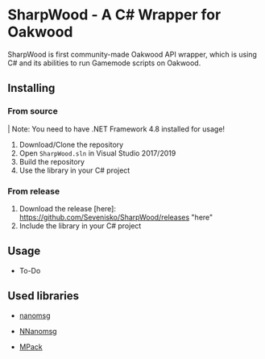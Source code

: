 # SharpWood - A C# Wrapper for Oakwood

SharpWood is first community-made Oakwood API wrapper, which is using C# and its abilities to run Gamemode scripts on Oakwood.

## Installing

### From source

| Note: You need to have .NET Framework 4.8 installed for usage!

1. Download/Clone the repository
2. Open `SharpWood.sln` in Visual Studio 2017/2019
3. Build the repository
4. Use the library in your C# project

### From release

1. Download the release [here]: https://github.com/Sevenisko/SharpWood/releases "here"
2. Include the library in your C# project



## Usage

- To-Do



## Used libraries

- [nanomsg](https://github.com/nanomsg/nanomsg)

- [NNanomsg](https://github.com/mhowlett/NNanomsg)

- [MPack](https://github.com/caesay/MPack)





